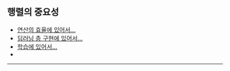 ## 행렬의 중요성
- [연산의 효율에 있어서...]()
- [딥러닝 층 구현에 있어서...](https://github.com/CharmStrange/Study/blob/%EC%9D%B8%EA%B3%B5%EC%A7%80%EB%8A%A5/%EA%B8%B0%EC%B4%88/%EC%88%98%ED%95%99/(2).md)
- [학습에 있어서...]()
- []()

---
